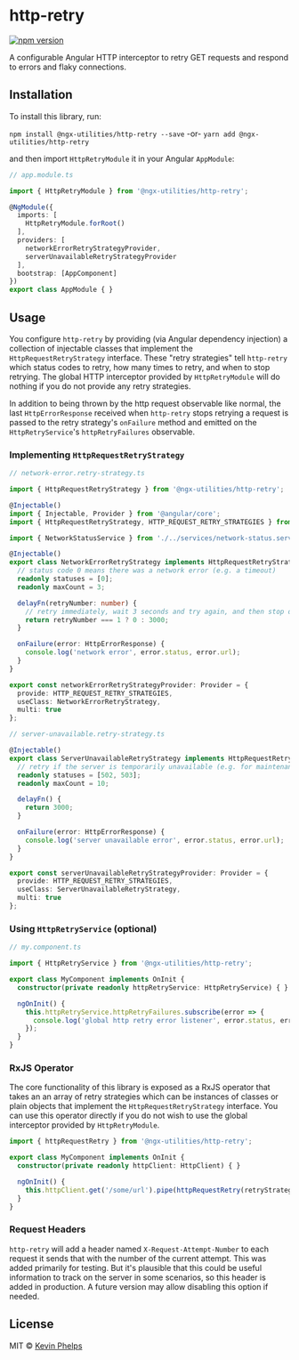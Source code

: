 # http-retry

[![npm version](https://badge.fury.io/js/%40ngx-utilities%2Fhttp-retry.svg)](https://badge.fury.io/js/%40ngx-utilities%2Fhttp-retry)

A configurable Angular HTTP interceptor to retry GET requests and respond to errors and flaky
connections.

## Installation

To install this library, run:

`npm install @ngx-utilities/http-retry --save` -or- `yarn add @ngx-utilities/http-retry`

and then import `HttpRetryModule` it in your Angular `AppModule`:

```typescript
// app.module.ts

import { HttpRetryModule } from '@ngx-utilities/http-retry';

@NgModule({
  imports: [
    HttpRetryModule.forRoot()
  ],
  providers: [
    networkErrorRetryStrategyProvider,
    serverUnavailableRetryStrategyProvider
  ],
  bootstrap: [AppComponent]
})
export class AppModule { }

```

## Usage

You configure `http-retry` by providing (via Angular dependency injection) a collection of
injectable classes that implement the `HttpRequestRetryStrategy` interface. These "retry strategies"
tell `http-retry` which status codes to retry, how many times to retry, and when to stop
retrying. The global HTTP interceptor provided by `HttpRetryModule` will do nothing if you do not
provide any retry strategies.

In addition to being thrown by the http request observable like normal, the last `HttpErrorResponse`
received when `http-retry` stops retrying a request is passed to the retry strategy's `onFailure`
method and emitted on the `HttpRetryService`'s `httpRetryFailures` observable.

### Implementing `HttpRequestRetryStrategy`

```typescript
// network-error.retry-strategy.ts

import { HttpRequestRetryStrategy } from '@ngx-utilities/http-retry';

@Injectable()
import { Injectable, Provider } from '@angular/core';
import { HttpRequestRetryStrategy, HTTP_REQUEST_RETRY_STRATEGIES } from '@ngx-utilities/http-retry';

import { NetworkStatusService } from './../services/network-status.service';

@Injectable()
export class NetworkErrorRetryStrategy implements HttpRequestRetryStrategy {
  // status code 0 means there was a network error (e.g. a timeout)
  readonly statuses = [0];
  readonly maxCount = 3;

  delayFn(retryNumber: number) {
    // retry immediately, wait 3 seconds and try again, and then stop due the max count
    return retryNumber === 1 ? 0 : 3000;
  }

  onFailure(error: HttpErrorResponse) {
    console.log('network error', error.status, error.url);
  }
}

export const networkErrorRetryStrategyProvider: Provider = {
  provide: HTTP_REQUEST_RETRY_STRATEGIES,
  useClass: NetworkErrorRetryStrategy,
  multi: true
};
```

```typescript
// server-unavailable.retry-strategy.ts

@Injectable()
export class ServerUnavailableRetryStrategy implements HttpRequestRetryStrategy {
  // retry if the server is temporarily unavailable (e.g. for maintenance)
  readonly statuses = [502, 503];
  readonly maxCount = 10;

  delayFn() {
    return 3000;
  }

  onFailure(error: HttpErrorResponse) {
    console.log('server unavailable error', error.status, error.url);
  }
}

export const serverUnavailableRetryStrategyProvider: Provider = {
  provide: HTTP_REQUEST_RETRY_STRATEGIES,
  useClass: ServerUnavailableRetryStrategy,
  multi: true
};
```

### Using `HttpRetryService` (optional)

```typescript
// my.component.ts

import { HttpRetryService } from '@ngx-utilities/http-retry';

export class MyComponent implements OnInit {
  constructor(private readonly httpRetryService: HttpRetryService) { }

  ngOnInit() {
    this.httpRetryService.httpRetryFailures.subscribe(error => {
      console.log('global http retry error listener', error.status, error.url);
    });
  }
}
```

### RxJS Operator

The core functionality of this library is exposed as a RxJS operator that takes an an array of
retry strategies which can be instances of classes or plain objects that implement the
`HttpRequestRetryStrategy` interface. You can use this operator directly if you do not wish to use
the global interceptor provided by `HttpRetryModule`.

```typescript
import { httpRequestRetry } from '@ngx-utilities/http-retry';

export class MyComponent implements OnInit {
  constructor(private readonly httpClient: HttpClient) { }

  ngOnInit() {
    this.httpClient.get('/some/url').pipe(httpRequestRetry(retryStrategies)).subscribe();
  }
}
```

### Request Headers

`http-retry` will add a header named `X-Request-Attempt-Number` to each request it sends that
with the number of the current attempt. This was added primarily for testing. But it's plausible
that this could be useful information to track on the server in some scenarios, so this header is
added in production. A future version may allow disabling this option if needed.

## License

MIT © [Kevin Phelps](https://kevinphelps.me)